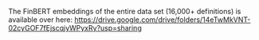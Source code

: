 The FinBERT embeddings of the entire data set (16,000+ definitions) is available over here:
https://drive.google.com/drive/folders/14eTwMkVNT-02cyGOF7fEjscqjyWPyxRy?usp=sharing
